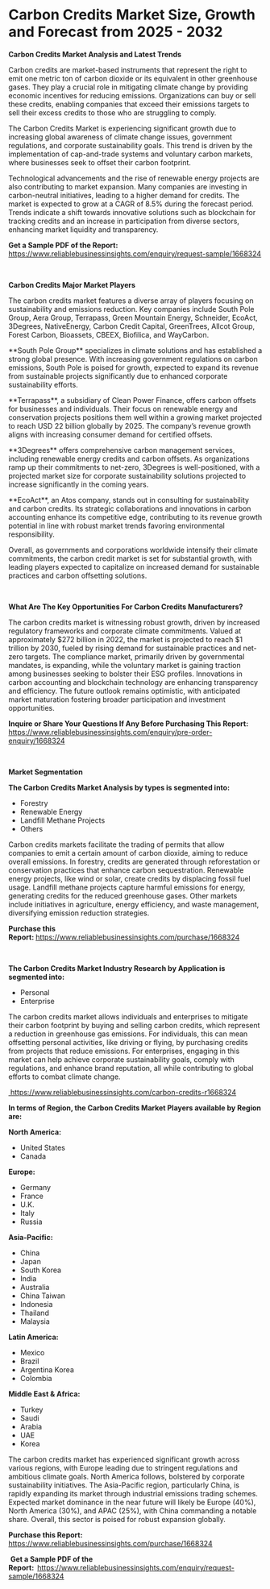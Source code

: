 <p><h1>Carbon Credits Market Size, Growth and Forecast from 2025 - 2032</h1></p><p><strong>Carbon Credits Market Analysis and Latest Trends</strong></p>
<p><p>Carbon credits are market-based instruments that represent the right to emit one metric ton of carbon dioxide or its equivalent in other greenhouse gases. They play a crucial role in mitigating climate change by providing economic incentives for reducing emissions. Organizations can buy or sell these credits, enabling companies that exceed their emissions targets to sell their excess credits to those who are struggling to comply.</p><p>The Carbon Credits Market is experiencing significant growth due to increasing global awareness of climate change issues, government regulations, and corporate sustainability goals. This trend is driven by the implementation of cap-and-trade systems and voluntary carbon markets, where businesses seek to offset their carbon footprint. </p><p>Technological advancements and the rise of renewable energy projects are also contributing to market expansion. Many companies are investing in carbon-neutral initiatives, leading to a higher demand for credits. The market is expected to grow at a CAGR of 8.5% during the forecast period. Trends indicate a shift towards innovative solutions such as blockchain for tracking credits and an increase in participation from diverse sectors, enhancing market liquidity and transparency.</p></p>
<p><strong>Get a Sample PDF of the Report:&nbsp;</strong> <a href="https://www.reliablebusinessinsights.com/enquiry/request-sample/1668324?utm_campaign=3460&utm_medium=2&utm_source=Github&utm_content=ia&utm_term=17042025&utm_id=carbon-credits">https://www.reliablebusinessinsights.com/enquiry/request-sample/1668324</a></p>
<p>&nbsp;</p>
<p><strong>Carbon Credits Major Market Players</strong></p>
<p><p>The carbon credits market features a diverse array of players focusing on sustainability and emissions reduction. Key companies include South Pole Group, Aera Group, Terrapass, Green Mountain Energy, Schneider, EcoAct, 3Degrees, NativeEnergy, Carbon Credit Capital, GreenTrees, Allcot Group, Forest Carbon, Bioassets, CBEEX, Biofilica, and WayCarbon.</p><p>**South Pole Group** specializes in climate solutions and has established a strong global presence. With increasing government regulations on carbon emissions, South Pole is poised for growth, expected to expand its revenue from sustainable projects significantly due to enhanced corporate sustainability efforts.</p><p>**Terrapass**, a subsidiary of Clean Power Finance, offers carbon offsets for businesses and individuals. Their focus on renewable energy and conservation projects positions them well within a growing market projected to reach USD 22 billion globally by 2025. The company’s revenue growth aligns with increasing consumer demand for certified offsets.</p><p>**3Degrees** offers comprehensive carbon management services, including renewable energy credits and carbon offsets. As organizations ramp up their commitments to net-zero, 3Degrees is well-positioned, with a projected market size for corporate sustainability solutions projected to increase significantly in the coming years.</p><p>**EcoAct**, an Atos company, stands out in consulting for sustainability and carbon credits. Its strategic collaborations and innovations in carbon accounting enhance its competitive edge, contributing to its revenue growth potential in line with robust market trends favoring environmental responsibility.</p><p>Overall, as governments and corporations worldwide intensify their climate commitments, the carbon credit market is set for substantial growth, with leading players expected to capitalize on increased demand for sustainable practices and carbon offsetting solutions.</p></p>
<p>&nbsp;</p>
<p><strong>What Are The Key Opportunities For Carbon Credits Manufacturers?</strong></p>
<p><p>The carbon credits market is witnessing robust growth, driven by increased regulatory frameworks and corporate climate commitments. Valued at approximately $272 billion in 2022, the market is projected to reach $1 trillion by 2030, fueled by rising demand for sustainable practices and net-zero targets. The compliance market, primarily driven by governmental mandates, is expanding, while the voluntary market is gaining traction among businesses seeking to bolster their ESG profiles. Innovations in carbon accounting and blockchain technology are enhancing transparency and efficiency. The future outlook remains optimistic, with anticipated market maturation fostering broader participation and investment opportunities.</p></p>
<p><strong>Inquire or Share Your Questions If Any Before Purchasing This Report:</strong> <a href="https://www.reliablebusinessinsights.com/enquiry/pre-order-enquiry/1668324?utm_campaign=3460&utm_medium=2&utm_source=Github&utm_content=ia&utm_term=17042025&utm_id=carbon-credits">https://www.reliablebusinessinsights.com/enquiry/pre-order-enquiry/1668324</a></p>
<p>&nbsp;</p>
<p><strong>Market Segmentation</strong></p>
<p><strong>The Carbon Credits Market Analysis by types is segmented into:</strong></p>
<p><ul><li>Forestry</li><li>Renewable Energy</li><li>Landfill Methane Projects</li><li>Others</li></ul></p>
<p><p>Carbon credits markets facilitate the trading of permits that allow companies to emit a certain amount of carbon dioxide, aiming to reduce overall emissions. In forestry, credits are generated through reforestation or conservation practices that enhance carbon sequestration. Renewable energy projects, like wind or solar, create credits by displacing fossil fuel usage. Landfill methane projects capture harmful emissions for energy, generating credits for the reduced greenhouse gases. Other markets include initiatives in agriculture, energy efficiency, and waste management, diversifying emission reduction strategies.</p></p>
<p><strong>Purchase this Report:&nbsp;</strong><a href="https://www.reliablebusinessinsights.com/purchase/1668324?utm_campaign=3460&utm_medium=2&utm_source=Github&utm_content=ia&utm_term=17042025&utm_id=carbon-credits">https://www.reliablebusinessinsights.com/purchase/1668324</a></p>
<p>&nbsp;</p>
<p><strong>The Carbon Credits Market Industry Research by Application is segmented into:</strong></p>
<p><ul><li>Personal</li><li>Enterprise</li></ul></p>
<p><p>The carbon credits market allows individuals and enterprises to mitigate their carbon footprint by buying and selling carbon credits, which represent a reduction in greenhouse gas emissions. For individuals, this can mean offsetting personal activities, like driving or flying, by purchasing credits from projects that reduce emissions. For enterprises, engaging in this market can help achieve corporate sustainability goals, comply with regulations, and enhance brand reputation, all while contributing to global efforts to combat climate change.</p></p>
<p><a href="https://www.reliablebusinessinsights.com/carbon-credits-r1668324?utm_campaign=3460&utm_medium=2&utm_source=Github&utm_content=ia&utm_term=17042025&utm_id=carbon-credits">&nbsp;https://www.reliablebusinessinsights.com/carbon-credits-r1668324</a></p>
<p><strong>In terms of Region, the Carbon Credits Market Players available by Region are:</strong></p>
<p>
    <p> <strong> North America: </strong>
        <ul>
            <li>United States</li>
            <li>Canada</li>
        </ul>
        </p> 
    <p> <strong> Europe: </strong>
        <ul>
            <li>Germany</li>
            <li>France</li>
            <li>U.K.</li>
            <li>Italy</li>
            <li>Russia</li>
        </ul>
        </p> 
    <p> <strong> Asia-Pacific: </strong>
        <ul>
            <li>China</li>
            <li>Japan</li>
            <li>South Korea</li>
            <li>India</li>
            <li>Australia</li>
            <li>China Taiwan</li>
            <li>Indonesia</li>
            <li>Thailand</li>
            <li>Malaysia</li>
        </ul>
        </p> 
    <p> <strong> Latin America: </strong>
        <ul>
            <li>Mexico</li>
            <li>Brazil</li>
            <li>Argentina Korea</li>
            <li>Colombia</li>
        </ul>
        </p> 
    <p> <strong> Middle East & Africa: </strong>
        <ul>
            <li>Turkey</li>
            <li>Saudi</li>
            <li>Arabia</li>
            <li>UAE</li>
            <li>Korea</li>
        </ul>
    </p>
    </p>
<p><p>The carbon credits market has experienced significant growth across various regions, with Europe leading due to stringent regulations and ambitious climate goals. North America follows, bolstered by corporate sustainability initiatives. The Asia-Pacific region, particularly China, is rapidly expanding its market through industrial emissions trading schemes. Expected market dominance in the near future will likely be Europe (40%), North America (30%), and APAC (25%), with China commanding a notable share. Overall, this sector is poised for robust expansion globally.</p></p>
<p><strong>Purchase this Report: </strong><a href="https://www.reliablebusinessinsights.com/purchase/1668324?utm_campaign=3460&utm_medium=2&utm_source=Github&utm_content=ia&utm_term=17042025&utm_id=carbon-credits">https://www.reliablebusinessinsights.com/purchase/1668324</a></p>
<p>&nbsp;<strong>Get a Sample PDF of the Report:&nbsp;&nbsp;</strong><a href="https://www.reliablebusinessinsights.com/enquiry/request-sample/1668324?utm_campaign=3460&utm_medium=2&utm_source=Github&utm_content=ia&utm_term=17042025&utm_id=carbon-credits">https://www.reliablebusinessinsights.com/enquiry/request-sample/1668324</a></p>
<p><strong></strong></p>
<p><p></p><p></p><p></p></p>